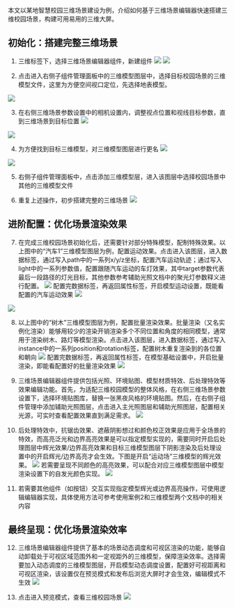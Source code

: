 本文以某地智慧校园三维场景建设为例，介绍如何基于三维场景编辑器快速搭建三维校园场景，构建可用易用的三维大屏。

## 初始化：搭建完整三维场景
1. 三维标签下，选择三维场景编辑器组件，新建组件
![](https://qcloudimg.tencent-cloud.cn/raw/560a311281cf1f6e905115a748e2edc9.png)
![](https://qcloudimg.tencent-cloud.cn/raw/4b766bc38d967b7bbe5556e555c79f80.png)

2. 点击进入右侧子组件管理面板中的三维模型图层中，选择目标校园场景的三维模型文件，这里为方便空间视口定位，先选择地表模型。

![](https://qcloudimg.tencent-cloud.cn/raw/ba084797a60de9e66b2c16758237d473.png)

3. 在右侧三维场景参数设置中的相机设置内，调整视点位置和视线目标参数，直到三维场景到目标位置
![](https://qcloudimg.tencent-cloud.cn/raw/a95e4447c59451b01009a459f1e35ca0.png)

![](https://qcloudimg.tencent-cloud.cn/raw/e1946dfc355ee0532506dcf554708704.png)

4. 为方便找到目标三维模型，对三维模型图层进行更名
![](https://qcloudimg.tencent-cloud.cn/raw/6c72f392e28ee3a267d2175200dd8405.png)

![](https://qcloudimg.tencent-cloud.cn/raw/9c438548dc2596adfb23ed290a38926b.png)

5. 右侧子组件管理面板中，点击添加三维模型层，进入该图层中选择校园场景中其他的三维模型文件

6. 重复上述操作，初步搭建完整的三维场景
![](https://qcloudimg.tencent-cloud.cn/raw/8dd876fec8adf37d2d9c102830ecfd68.png)

## 进阶配置：优化场景渲染效果
7. 在完成三维校园场景初始化后，还需要针对部分特殊模型，配制特殊效果。以上图中的“汽车1”三维模型图层为例，配置运动效果。点击进入该图层，进入数据标签，通过写入path中的一系列x/y/z坐标，配置汽车运动轨迹；通过写入light中的一系列参数值，配置跟随汽车运动的车灯效果，其中target参数代表最后一段路径的灯光目标，其他参数参考辅助光照文档中的聚光灯参数释义进行配置。
![](https://qcloudimg.tencent-cloud.cn/raw/bf03d57130079cc0bfbacdba1d693af1.png)
配置完数据标签，再返回属性标签，开启模型运动设置，既能看配置的汽车运动效果
![](https://qcloudimg.tencent-cloud.cn/raw/794e16fa29013076e9ea966a4ee58244.png)

![](https://qcloudimg.tencent-cloud.cn/raw/7f5099b10e207ce4dc93b1c589058b91.gif)

8. 以上图中的“树木”三维模型图层为例，配置批量渲染效果。批量渲染（又名实例化渲染）能够用较少的渲染开销渲染多个不同位置和角度的相同模型，通常用于渲染树木、路灯等模型渲染。点击进入该图层，进入数据标签，通过写入instance中的一系列position和rotation标签，配置树木重复渲染到的各位置和朝向
![](https://qcloudimg.tencent-cloud.cn/raw/8a2f7c048e9f98d1e0548d63cb270a24.png)
配置完数据标签，再返回属性标签，在模型基础设置中，开启批量渲染，即能看配置好的批量渲染效果
![](https://qcloudimg.tencent-cloud.cn/raw/b0b16663b6eb76c204e5df5c635ae9e5.png)

9. 三维场景编辑器组件提供包括光照、环境贴图、模型材质特效、后处理特效等效果编辑功能。首先，为适配三维校园模型的整体风格，在右侧三维场景参数设置下，选择环境贴图库，替换一张黑夜风格的环境贴图。然后，在右侧子组件管理中添加辅助光照图层，点击进入主光照图层和辅助光照图层，配置相关光源，可实时查看配置效果直到满足需求。
![](https://qcloudimg.tencent-cloud.cn/raw/4db871572f9042b5b6aae0ae55a5cdea.png)

10. 后处理特效中，抗锯齿效果、遮蔽阴影想过和颜色校正效果是应用于全场景的特效，而高亮泛光和边界高亮效果是可以指定模型实现的，需要同时开启后处理图层中辉光效果/边界高亮效果和目标三维模型图层下阴影渲染及后处理设置中的开启辉光/边界高亮才会生效。下图是开启“运动场”三维模型的辉光效果。
![](https://qcloudimg.tencent-cloud.cn/raw/eea34bef47afa49ab999bb6267afc58b.png)
若需要呈现不同颜色的高亮效果，可以配合对应三维模型图层中模型渲染设置下的自发光颜色实现。
![](https://qcloudimg.tencent-cloud.cn/raw/07d901b5b687b7bee251e8b672f4cd99.png)

11. 若需要其他组件（如按钮）交互实现指定模型辉光或边界高亮操作，可使用逻辑编辑器实现，具体使用方法可参考使用案例2和三维模型两个文档中的相关内容

## 最终呈现：优化场景渲染效率
12. 三维场景编辑器组件提供了基本的场景动态调度和可视区渲染的功能，能够自动卸载处于可视区域范围外和一定视距外的三维模型，保障渲染效率。选择需要加入动态调度的三维模型图层，开启模型动态调度设置，配置好可视距离和可视区渲染，该设置仅在预览模式和发布后浏览大屏时才会生效，编辑模式不生效
![](https://qcloudimg.tencent-cloud.cn/raw/4196f2f3c3c2199b2eccd2b1a76d39c6.png)

13. 点击进入预览模式，查看三维校园场景
![](https://qcloudimg.tencent-cloud.cn/raw/c88a63f770e43b2a3e99006cd35f9671.gif)

